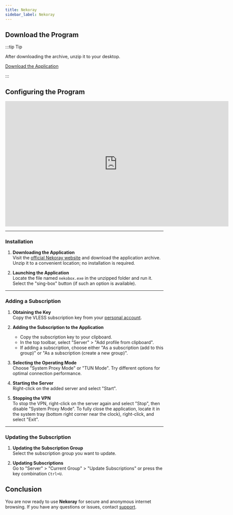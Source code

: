```yaml
---
title: Nekoray
sidebar_label: Nekoray
---
```


## Download the Program

:::tip Tip

<p>After downloading the archive, unzip it to your desktop.</p>
<a href="https://github.com/foxahaha/docs/releases/download/files/nekoray-vless.zip" target="_blank" class="button">Download the Application</a>

:::

## Configuring the Program

<center><iframe width="711" height="400" src="https://www.youtube.com/embed/onHb3gbiTrM" title="Nekoray Guide. Instructions" frameborder="0" allow="accelerometer; autoplay; clipboard-write; encrypted-media; gyroscope; picture-in-picture; web-share" referrerpolicy="strict-origin-when-cross-origin" allowfullscreen></iframe></center>

___

### Installation

1. **Downloading the Application**  
   Visit the [official Nekoray website](https://github.com/MatsuriDayo/nekoray/releases/download/3.14/nekoray-3.14-2023-07-25-windows64.zip) and download the application archive. Unzip it to a convenient location; no installation is required.

2. **Launching the Application**  
   Locate the file named `nekobox.exe` in the unzipped folder and run it. Select the "sing-box" button (if such an option is available).

___

### Adding a Subscription

1. **Obtaining the Key**  
   Copy the VLESS subscription key from your [personal account](https://aegisvpn.me/cabinet).

2. **Adding the Subscription to the Application**  
   - Copy the subscription key to your clipboard.
   - In the top toolbar, select "Server" > "Add profile from clipboard".
   - If adding a subscription, choose either "As a subscription (add to this group)" or "As a subscription (create a new group)".

3. **Selecting the Operating Mode**  
   Choose "System Proxy Mode" or "TUN Mode". Try different options for optimal connection performance.

4. **Starting the Server**  
   Right-click on the added server and select "Start".

5. **Stopping the VPN**  
   To stop the VPN, right-click on the server again and select "Stop", then disable "System Proxy Mode". To fully close the application, locate it in the system tray (bottom right corner near the clock), right-click, and select "Exit".

___

### Updating the Subscription

1. **Updating the Subscription Group**  
   Select the subscription group you want to update.

2. **Updating Subscriptions**  
   Go to "Server" > "Current Group" > "Update Subscriptions" or press the key combination `Ctrl+U`.

## Conclusion

You are now ready to use **Nekoray** for secure and anonymous internet browsing. If you have any questions or issues, contact [support](https://t.me/aegissupport).